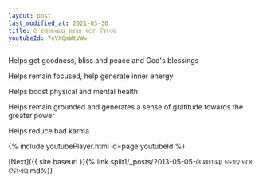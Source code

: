```yaml
---
layout: post
last_modified_at: 2021-03-30
title: ଓଁ ମହାକଷାୟ ନମାହ ୧୦୮ ଟିମଏସ
youtubeId: 7eVXQmWtVWw
---
```

 
 
Helps get goodness, bliss and peace and God's blessings
 
Helps remain focused, help generate inner energy 
 
Helps boost physical and mental health 
 
Helps remain grounded and generates a sense of gratitude towards the greater power 
 
Helps reduce bad karma
 
 
 
 


{% include youtubePlayer.html id=page.youtubeId %}
 
[Next]({{ site.baseurl }}{% link  split1/_posts/2013-05-05-ଓଁ କ୍ଷମାୟା ନମାହ ୧୦୮ ଟିମଏସ.md%})
 
